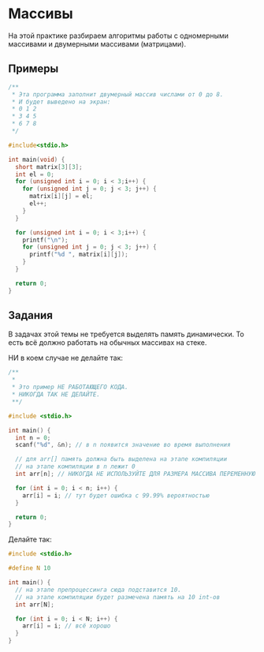 # Массивы

На этой практике разбираем алгоритмы работы с одномерными массивами и двумерными массивами (матрицами).

## Примеры

```c
/**
 * Эта программа заполнит двумерный массив числами от 0 до 8. 
 * И будет выведено на экран:
 * 0 1 2                                                     
 * 3 4 5
 * 6 7 8
 */

#include<stdio.h>

int main(void) {
  short matrix[3][3];
  int el = 0;
  for (unsigned int i = 0; i < 3;i++) {
    for (unsigned int j = 0; j < 3; j++) {
      matrix[i][j] = el;
      el++;
    }
  }

  for (unsigned int i = 0; i < 3;i++) {
    printf("\n");
    for (unsigned int j = 0; j < 3; j++) {
      printf("%d ", matrix[i][j]);
    }
  }

  return 0;
}
```

## Задания

В задачах этой темы не требуется выделять память динамически. То есть всё должно работать на обычных массивах на стеке. 

НИ в коем случае не делайте так:

```c
/**
 *
 * Это пример НЕ РАБОТАЮЩЕГО КОДА.
 * НИКОГДА ТАК НЕ ДЕЛАЙТЕ.
 **/

#include <stdio.h>

int main() {
  int n = 0;
  scanf("%d", &n); // в n появится значение во время выполнения

  // для arr[] память должна быть выделена на этапе компиляции
  // на этапе компиляции в n лежит 0
  int arr[n]; // НИКОГДА НЕ ИСПОЛЬЗУЙТЕ ДЛЯ РАЗМЕРА МАССИВА ПЕРЕМЕННУЮ

  for (int i = 0; i < n; i++) {
    arr[i] = i; // тут будет ошибка с 99.99% вероятностью
  }

  return 0;
}
```

Делайте так:

```c
#include <stdio.h>

#define N 10

int main() {
  // на этапе препроцессинга сюда подставится 10.
  // на этапе компиляции будет размечена память на 10 int-ов
  int arr[N];

  for (int i = 0; i < N; i++) {
    arr[i] = i; // всё хорошо
  }
}
```
